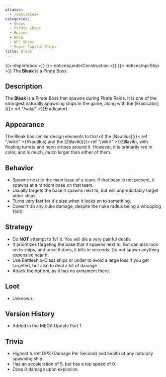 ```yaml
---
aliases:
  - /wiki/Bleak
categories:
  - Ships
  - Pirate Ships
  - Bosses
  - NPCS
  - NPC Ships
  - Super Capital Ships
title: Bleak
---
```


{{< shipInfobox >}} {{< notices/underConstruction >}} {{< notices/npcShip >}} The **Bleak** is a Pirate Boss.

## Description

The **Bleak** is a Pirate Boss that spawns during Pirate Raids. It is one of the strongest naturally spawning ships in the game, along with the [Eradicator]({{< ref "/wiki/" >}}Eradicator).

## Appearance

The Bleak has similar design elements to that of the [Nautilus]({{< ref "/wiki/" >}}Nautilus) and the [Zillavik]({{< ref "/wiki/" >}}Zillavik), with floating turrets and neon stripes around it. However, it is primarily red in color, and is much, _much_ larger than either of them.

## Behavior

- Spawns next to the main base of a team. If that base is not present, it spawns at a random base on that team.
- Usually targets the base it spawns next to, but will unpredictably target other ships.
- Turns very fast for it's size when it locks on to something.
- Doesn't do any nuke damage, despite the nuke radius being a whopping 1500.

## Strategy

- Do **NOT** attempt to 1v1 it. You will die a very painful death.
- It prioritizes targeting the base that it spawns next to, but can also lock on to ships, and once it does, it kills in seconds. Do not spawn anything expensive near it.
- Use Battleship-Class ships or under to avoid a large loss if you get targeted, but also to deal a lot of damage.
- Attack the bottom, as it has no armament there.

## Loot

- Unknown.

## Version History

- Added in the MEGA Update Part 1.

## Trivia

- Highest turret DPS (Damage Per Second) and health of any naturally spawning ship.
- Has an acceleration of 5, but has a top speed of 0.
- Does 0 damage upon explosion.
